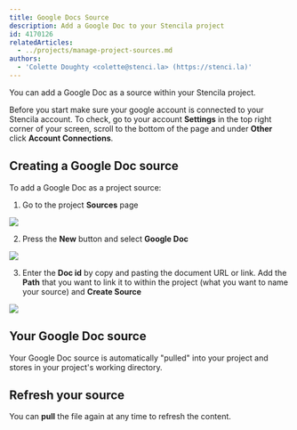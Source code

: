 ```yaml
---
title: Google Docs Source
description: Add a Google Doc to your Stencila project
id: 4170126
relatedArticles:
  - ../projects/manage-project-sources.md
authors:
  - 'Colette Doughty <colette@stenci.la> (https://stenci.la)'
---
```


You can add a Google Doc as a source within your Stencila project.

Before you start make sure your google account is connected to your Stencila account. To check, go to your account **Settings** in the top right corner of your screen, scroll to the bottom of the page and under **Other** click **Account Connections**.

## Creating a Google Doc source

To add a Google Doc as a project source:

1. Go to the project **Sources** page

![](http://stencila.github.io/hub/manager/snaps/project-sources-menu-item.png)

2. Press the **New** button and select **Google Doc**

![](http://stencila.github.io/hub/manager/snaps/project-sources-new-button.png)

3. Enter the **Doc id** by copy and pasting the document URL or link. Add the **Path** that you want to link it to within the project (what you want to name your source) and **Create Source**

![](http://stencila.github.io/hub/manager/snaps/an-org-first-project-sources-new-googledocs-owner-360x640.png)

## Your Google Doc source

Your Google Doc source is automatically "pulled" into your project and stores in your project's working directory.

## Refresh your source

You can **pull** the file again at any time to refresh the content.

